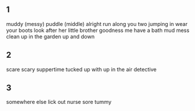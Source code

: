 ## 1
muddy (messy)
puddle (middle)
alright
run along you two
jumping in
wear your boots
look after her little brother
goodness me
have a bath
mud
mess
clean up
in the garden
up and down

## 2
scare
scary
suppertime 
tucked up with
up in the air
detective

## 3
somewhere else
lick out
nurse
sore tummy